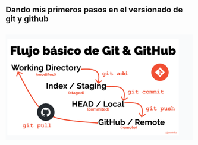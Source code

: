 ## Dando mis primeros pasos en el versionado de git y github

## ![El flujo básico de Git GitHub](/Captura%20de%20pantalla%20(20).png)

